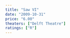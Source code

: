 ```yaml
---
title: "Saw VI"
date: "2009-10-31"
price: "6.00"
theaters: ["Delft Theatre"]
ratings: ["R"]
---
```

